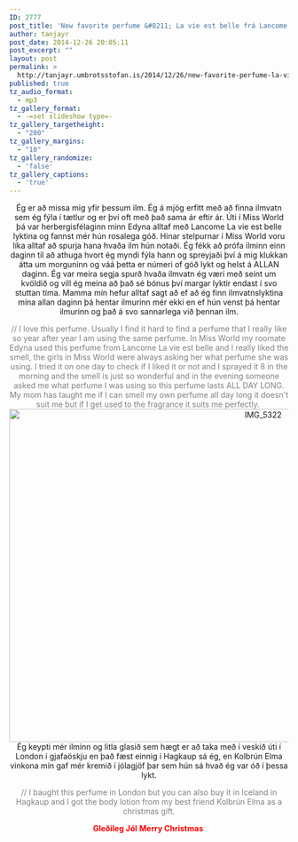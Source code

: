 ```yaml
---
ID: 2777
post_title: 'New favorite perfume &#8211; La vie est belle frá Lancome'
author: tanjayr
post_date: 2014-12-26 20:05:11
post_excerpt: ""
layout: post
permalink: >
  http://tanjayr.umbrotsstofan.is/2014/12/26/new-favorite-perfume-la-vie-est-belle-fra-lancome/
published: true
tz_audio_format:
  - mp3
tz_gallery_format:
  - -=set slideshow type=-
tz_gallery_targetheight:
  - "200"
tz_gallery_margins:
  - "10"
tz_gallery_randomize:
  - 'false'
tz_gallery_captions:
  - 'true'
---
```

<p style="text-align: center;">Ég er að missa mig yfir þessum ilm. Ég á mjög erfitt með að finna ilmvatn sem ég fýla í tætlur og er því oft með það sama ár eftir ár. Úti í Miss World þá var herbergisfélaginn minn Edyna alltaf með Lancome La vie est belle lyktina og fannst mér hún rosalega góð. Hinar stelpurnar í Miss World voru líka alltaf að spurja hana hvaða ilm hún notaði. Ég fékk að prófa ilminn einn daginn til að athuga hvort ég myndi fýla hann og spreyjaði því á mig klukkan átta um morguninn og váá þetta er númeri of góð lykt og helst á ALLAN daginn. Ég var meira segja spurð hvaða ilmvatn ég væri með seint um kvöldið og vill ég meina að það sé bónus því margar lyktir endast í svo stuttan tíma.
Mamma mín hefur alltaf sagt að ef að ég finn ilmvatnslyktina mína allan daginn þá hentar ilmurinn mér ekki en ef hún venst þá hentar ilmurinn og það á svo sannarlega við þennan ilm.</p>
<p style="text-align: center;"><span style="color: #808080;">// I love this perfume. Usually I find it hard to find a perfume that I really like so year after year I am using the same perfume. In Miss World my roomate Edyna used this perfume from Lancome La vie est belle and I really liked the smell, the girls in Miss World were always asking her what perfume she was using. I tried it on one day to check if I liked it or not and I sprayed it 8 in the morning and the smell is just so wonderful and in the evening someone asked me what perfume I was using so this perfume lasts ALL DAY LONG. My mom has taught me if I can smell my own perfume all day long it doesn't suit me but if I get used to the fragrance it suits me perfectly. </span>
<img class="aligncenter size-large wp-image-2778" src="http://www.tanjayr.com/wp-content/uploads/2014/12/IMG_5322-1024x683.jpg" alt="IMG_5322" width="900" height="600" />Ég keypti mér ilminn og litla glasið sem hægt er að taka með í veskið úti í London í gjafaöskju en það fæst einnig í Hagkaup sá ég, en Kolbrún Elma vinkona mín gaf mér kremið í jólagjöf þar sem hún sá hvað ég var óð í þessa lykt.</p>
<p style="text-align: center;"><span style="color: #808080;">// I baught this perfume in London but you can also buy it in Iceland in Hagkaup and I got the body lotion from my best friend Kolbrún Elma as a christmas gift.</span></p>
<p style="text-align: center;"><strong><span style="color: #ff0000;">Gleðileg Jól</span></strong>
<strong> <span style="color: #ff0000;">Merry Christmas </span></strong></p>